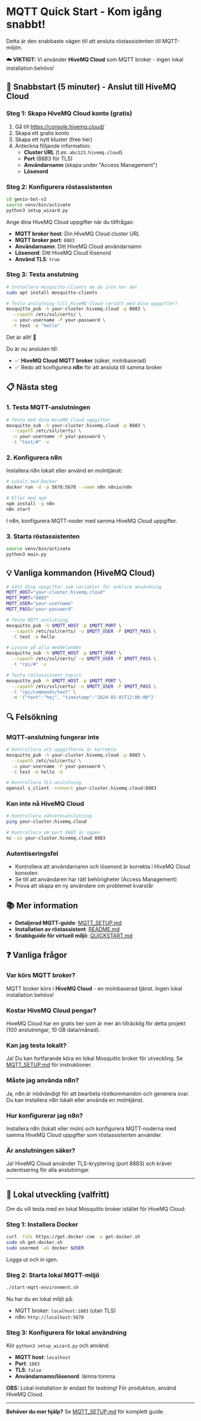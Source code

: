 # MQTT Quick Start - Kom igång snabbt!

Detta är den snabbaste vägen till att ansluta röstassistenten till MQTT-miljön.

**☁️ VIKTIGT:** Vi använder **HiveMQ Cloud** som MQTT broker - ingen lokal installation behövs!

## 🚀 Snabbstart (5 minuter) - Anslut till HiveMQ Cloud

### Steg 1: Skapa HiveMQ Cloud konto (gratis)

1. Gå till https://console.hivemq.cloud/
2. Skapa ett gratis konto
3. Skapa ett nytt kluster (free tier)
4. Anteckna följande information:
   - **Cluster URL** (t.ex. `abc123.hivemq.cloud`)
   - **Port** (8883 för TLS)
   - **Användarnamn** (skapa under "Access Management")
   - **Lösenord**

### Steg 2: Konfigurera röstassistenten

```bash
cd genio-bot-v2
source venv/bin/activate
python3 setup_wizard.py
```

Ange dina HiveMQ Cloud uppgifter när du tillfrågas:
- **MQTT broker host**: Din HiveMQ Cloud cluster URL
- **MQTT broker port**: `8883`
- **Användarnamn**: Ditt HiveMQ Cloud användarnamn
- **Lösenord**: Ditt HiveMQ Cloud lösenord
- **Använd TLS**: `true`

### Steg 3: Testa anslutning

```bash
# Installera mosquitto-clients om du inte har det
sudo apt install mosquitto-clients

# Testa anslutning till HiveMQ Cloud (ersätt med dina uppgifter)
mosquitto_pub -h your-cluster.hivemq.cloud -p 8883 \
  --capath /etc/ssl/certs/ \
  -u your-username -P your-password \
  -t test -m "hello"
```

Det är allt! 🎉

Du är nu ansluten till:
- ✅ **HiveMQ Cloud MQTT broker** (säker, molnbaserad)
- ✅ Redo att konfigurera **n8n** för att ansluta till samma broker

## 📋 Nästa steg

### 1. Testa MQTT-anslutningen

```bash
# Testa med dina HiveMQ Cloud uppgifter
mosquitto_sub -h your-cluster.hivemq.cloud -p 8883 \
  --capath /etc/ssl/certs/ \
  -u your-username -P your-password \
  -t "test/#" -v
```

### 2. Konfigurera n8n

Installera n8n lokalt eller använd en molntjänst:

```bash
# Lokalt med Docker
docker run -d -p 5678:5678 --name n8n n8nio/n8n

# Eller med npm
npm install -g n8n
n8n start
```

I n8n, konfigurera MQTT-noder med samma HiveMQ Cloud uppgifter.

### 3. Starta röstassistenten

```bash
source venv/bin/activate
python3 main.py
```

## 💡 Vanliga kommandon (HiveMQ Cloud)

```bash
# Sätt dina uppgifter som variabler för enklare användning
MQTT_HOST="your-cluster.hivemq.cloud"
MQTT_PORT="8883"
MQTT_USER="your-username"
MQTT_PASS="your-password"

# Testa MQTT-anslutning
mosquitto_pub -h $MQTT_HOST -p $MQTT_PORT \
  --capath /etc/ssl/certs/ -u $MQTT_USER -P $MQTT_PASS \
  -t test -m hello

# Lyssna på alla meddelanden
mosquitto_sub -h $MQTT_HOST -p $MQTT_PORT \
  --capath /etc/ssl/certs/ -u $MQTT_USER -P $MQTT_PASS \
  -t "rpi/#" -v

# Testa röstassistent topics
mosquitto_pub -h $MQTT_HOST -p $MQTT_PORT \
  --capath /etc/ssl/certs/ -u $MQTT_USER -P $MQTT_PASS \
  -t "rpi/commands/text" \
  -m '{"text":"hej", "timestamp":"2024-01-01T12:00:00"}'
```

## 🔍 Felsökning

### MQTT-anslutning fungerar inte

```bash
# Kontrollera att uppgifterna är korrekta
mosquitto_pub -h your-cluster.hivemq.cloud -p 8883 \
  --capath /etc/ssl/certs/ \
  -u your-username -P your-password \
  -t test -m hello -d

# Kontrollera TLS-anslutning
openssl s_client -connect your-cluster.hivemq.cloud:8883
```

### Kan inte nå HiveMQ Cloud

```bash
# Kontrollera nätverksanslutning
ping your-cluster.hivemq.cloud

# Kontrollera om port 8883 är öppen
nc -zv your-cluster.hivemq.cloud 8883
```

### Autentiseringsfel

- Kontrollera att användarnamn och lösenord är korrekta i HiveMQ Cloud konsolen
- Se till att användaren har rätt behörigheter (Access Management)
- Prova att skapa en ny användare om problemet kvarstår

## 📚 Mer information

- **Detaljerad MQTT-guide**: [MQTT_SETUP.md](MQTT_SETUP.md)
- **Installation av röstassistent**: [README.md](README.md)
- **Snabbguide för virtuell miljö**: [QUICKSTART.md](QUICKSTART.md)

## ❓ Vanliga frågor

### Var körs MQTT broker?

MQTT broker körs i **HiveMQ Cloud** - en molnbaserad tjänst. Ingen lokal installation behövs!

### Kostar HiveMQ Cloud pengar?

HiveMQ Cloud har en gratis tier som är mer än tillräcklig för detta projekt (100 anslutningar, 10 GB data/månad).

### Kan jag testa lokalt?

Ja! Du kan fortfarande köra en lokal Mosquitto broker för utveckling. Se [MQTT_SETUP.md](MQTT_SETUP.md) för instruktioner.

### Måste jag använda n8n?

Ja, n8n är nödvändigt för att bearbeta röstkommandon och generera svar. Du kan installera n8n lokalt eller använda en molntjänst.

### Hur konfigurerar jag n8n?

Installera n8n (lokalt eller moln) och konfigurera MQTT-noderna med samma HiveMQ Cloud uppgifter som röstassistenten använder.

### Är anslutningen säker?

Ja! HiveMQ Cloud använder TLS-kryptering (port 8883) och kräver autentisering för alla anslutningar.

---

## 🔧 Lokal utveckling (valfritt)

Om du vill testa med en lokal Mosquitto broker istället för HiveMQ Cloud:

### Steg 1: Installera Docker

```bash
curl -fsSL https://get.docker.com -o get-docker.sh
sudo sh get-docker.sh
sudo usermod -aG docker $USER
```

Logga ut och in igen.

### Steg 2: Starta lokal MQTT-miljö

```bash
./start-mqtt-environment.sh
```

Nu har du en lokal miljö på:
- MQTT broker: `localhost:1883` (utan TLS)
- n8n: `http://localhost:5678`

### Steg 3: Konfigurera för lokal användning

Kör `python3 setup_wizard.py` och använd:
- **MQTT host**: `localhost`
- **Port**: `1883`
- **TLS**: `false`
- **Användarnamn/lösenord**: lämna tomma

**OBS:** Lokal installation är endast för testning! För produktion, använd HiveMQ Cloud.

---

**Behöver du mer hjälp?** Se [MQTT_SETUP.md](MQTT_SETUP.md) för komplett guide.
